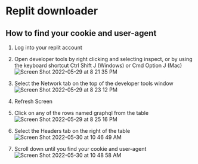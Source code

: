 # Replit downloader
## How to find your cookie and user-agent
1. Log into your replit account
2. Open developer tools by right clicking and selecting inspect, or by using the keyboard shortcut Ctrl Shift J (Windows) or Cmd Option J (Mac)
![Screen Shot 2022-05-29 at 8 21 35 PM](https://user-images.githubusercontent.com/47932418/170900880-88961dc9-90f5-4d18-b509-ce60122a1dfd.png)

3. Select the Network tab on the top of the developer tools window
![Screen Shot 2022-05-29 at 8 23 12 PM](https://user-images.githubusercontent.com/47932418/170901329-6c258e3e-8035-4440-913a-bd6c0b9ca1ac.png)

4. Refresh Screen
5. Click on any of the rows named graphql from the table
![Screen Shot 2022-05-29 at 8 25 16 PM](https://user-images.githubusercontent.com/47932418/170901341-aaa98982-4445-404e-b102-f1cc186989b2.png)

6. Select the Headers tab on the right of the table
![Screen Shot 2022-05-30 at 10 46 49 AM](https://user-images.githubusercontent.com/47932418/171026752-dd76c54b-c1a4-41d7-b691-082582ea9f5c.png)

7. Scroll down until you find your cookie and user-agent
![Screen Shot 2022-05-30 at 10 48 58 AM](https://user-images.githubusercontent.com/47932418/171026756-e3ca17a7-e01e-4c1a-953a-44b7a10e4c6d.png)


